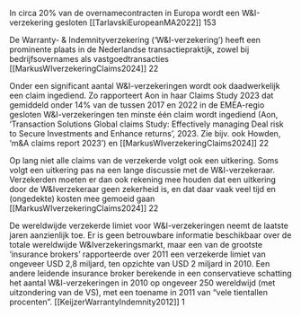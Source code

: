 In circa 20% van de overnamecontracten in Europa wordt een W&I-verzekering gesloten [[TarlavskiEuropeanMA2022]] 153

De Warranty- & Indemnityverzekering (‘W&I-verzekering’) heeft een prominente plaats in de Nederlandse transactiepraktijk, zowel bij bedrijfsovernames als vastgoedtransacties [[MarkusWIverzekeringClaims2024]] 22

Onder een significant aantal W&I-verzekeringen wordt ook daadwerkelijk een claim ingediend. Zo rapporteert Aon in haar Claims Study 2023 dat gemiddeld onder 14% van de tussen 2017 en 2022 in de EMEA-regio gesloten W&I-verzekeringen ten minste één claim wordt ingediend (Aon, ‘Transaction Solutions Global claims Study: Effectively managing Deal risk to Secure Investments and Enhance returns’, 2023. Zie bijv. ook Howden, ‘m&A claims report 2023’) en [[MarkusWIverzekeringClaims2024]] 22

Op lang niet alle claims van de verzekerde volgt ook een uitkering. Soms volgt een uitkering pas na een lange discussie met de W&I-verzekeraar. Verzekerden moeten er dan ook rekening mee houden dat een uitkering door de W&Iverzekeraar geen zekerheid is, en dat daar vaak veel tijd en (ongedekte) kosten mee gemoeid gaan [[MarkusWIverzekeringClaims2024]] 22

De wereldwijde verzekerde limiet voor W&I-verzekeringen neemt de laatste jaren aanzienlijk toe. Er is geen betrouwbare informatie beschikbaar over de totale wereldwijde W&Iverzekeringsmarkt, maar een van de grootste ‘insurance brokers’ rapporteerde over 2011 een verzekerde limiet van ongeveer USD 2,8 miljard, ten opzichte van USD 2 miljard in 2010. Een andere leidende insurance broker berekende in een conservatieve schatting het aantal W&I-verzekeringen in 2010 op ongeveer 250 wereldwijd (met uitzondering van de VS), met een toename in 2011 van “vele tientallen procenten”. [[KeijzerWarrantyIndemnity2012]] 1
